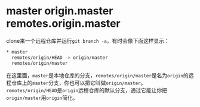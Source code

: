 # master origin.master remotes.origin.master
clone来一个远程仓库并运行`git branch -a`，有时会像下面这样显示：
```bash
* master
  remotes/origin/HEAD -> origin/master
  remotes/origin/master
```
在这里面，`master`是本地仓库的分支，`remotes/origin/master`是名为`origin`的远程仓库上的`master`分支，你也可以把它叫做`origin/master`。
`remotes/origin/HEAD`是`origin`远程仓库的默认分支，通过它能让你把`origin/master`用`origin`简化。
